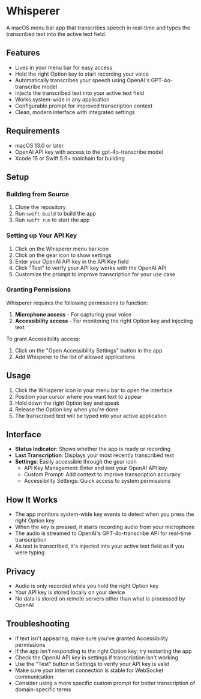 # Whisperer

A macOS menu bar app that transcribes speech in real-time and types the transcribed text into the active text field.

## Features

- Lives in your menu bar for easy access
- Hold the right Option key to start recording your voice
- Automatically transcribes your speech using OpenAI's GPT-4o-transcribe model
- Injects the transcribed text into your active text field 
- Works system-wide in any application
- Configurable prompt for improved transcription context
- Clean, modern interface with integrated settings

## Requirements

- macOS 13.0 or later
- OpenAI API key with access to the gpt-4o-transcribe model
- Xcode 15 or Swift 5.9+ toolchain for building

## Setup

### Building from Source

1. Clone the repository
2. Run `swift build` to build the app
3. Run `swift run` to start the app

### Setting up Your API Key

1. Click on the Whisperer menu bar icon
2. Click on the gear icon to show settings
3. Enter your OpenAI API key in the API Key field
4. Click "Test" to verify your API key works with the OpenAI API
5. Customize the prompt to improve transcription for your use case

### Granting Permissions

Whisperer requires the following permissions to function:

1. **Microphone access** - For capturing your voice
2. **Accessibility access** - For monitoring the right Option key and injecting text

To grant Accessibility access:
1. Click on the "Open Accessibility Settings" button in the app
2. Add Whisperer to the list of allowed applications

## Usage

1. Click the Whisperer icon in your menu bar to open the interface
2. Position your cursor where you want text to appear
3. Hold down the right Option key and speak
4. Release the Option key when you're done
5. The transcribed text will be typed into your active application

## Interface

- **Status Indicator**: Shows whether the app is ready or recording
- **Last Transcription**: Displays your most recently transcribed text
- **Settings**: Easily accessible through the gear icon
  - API Key Management: Enter and test your OpenAI API key
  - Custom Prompt: Add context to improve transcription accuracy
  - Accessibility Settings: Quick access to system permissions

## How It Works

- The app monitors system-wide key events to detect when you press the right Option key
- When the key is pressed, it starts recording audio from your microphone
- The audio is streamed to OpenAI's GPT-4o-transcribe API for real-time transcription
- As text is transcribed, it's injected into your active text field as if you were typing

## Privacy

- Audio is only recorded while you hold the right Option key
- Your API key is stored locally on your device
- No data is stored on remote servers other than what is processed by OpenAI

## Troubleshooting

- If text isn't appearing, make sure you've granted Accessibility permissions
- If the app isn't responding to the right Option key, try restarting the app
- Check the OpenAI API key in settings if transcription isn't working
- Use the "Test" button in Settings to verify your API key is valid
- Make sure your internet connection is stable for WebSocket communication
- Consider using a more specific custom prompt for better transcription of domain-specific terms 
